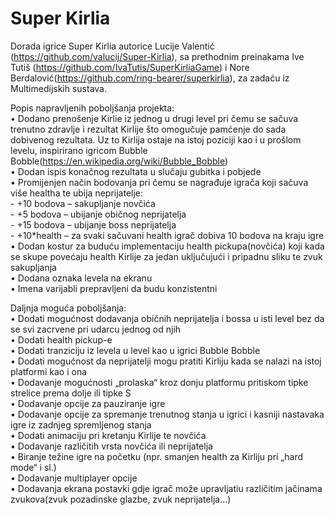 # Super Kirlia
Dorada igrice Super Kirlia autorice Lucije Valentić (https://github.com/valucij/Super-Kirlia), sa prethodnim preinakama Ive Tutiš (https://github.com/IvaTutis/SuperKirliaGame) i Nore Berdalović(https://github.com/ring-bearer/superkirlia), za zadaću iz Multimedijskih sustava.

Popis napravljenih poboljšanja projekta:\
•	Dodano prenošenje Kirlie iz jednog u drugi level pri čemu se sačuva trenutno zdravlje i rezultat Kirlije što omogučuje pamćenje do sada dobivenog rezultata. Uz to Kirlija ostaje na istoj poziciji kao i u prošlom levelu, inspirirano igricom Bubble Bobble(https://en.wikipedia.org/wiki/Bubble_Bobble)\
•	Dodan ispis konačnog rezultata u slučaju gubitka i pobjede\
•	Promijenjen način bodovanja pri čemu se nagrađuje igrača koji sačuva više healtha te ubija neprijatelje:\
            -	+10 bodova – sakupljanje novčića\
            -	+5 bodova – ubijanje običnog neprijatelja\
            -	+15 bodova – ubijanje boss neprijatelja\
            -	+10*health – za svaki sačuvani health igrač dobiva 10 bodova na kraju igre\
•	Dodan kostur za buduću implementaciju health pickupa(novčića) koji kada se skupe povećaju health Kirlije za jedan uključujući i pripadnu sliku te zvuk sakupljanja\
•	Dodana oznaka levela na ekranu\
•	Imena varijabli prepravljeni da budu konzistentni


Daljnja moguća poboljšanja:\
•	Dodati mogućnost dodavanja običnih neprijatelja i bossa u isti level bez da se svi zacrvene pri udarcu jednog od njih\
•	Dodati health pickup-e\
•	Dodati tranziciju iz levela u level kao u igrici Bubble Bobble\
•	Dodati mogućnost da neprijatelji mogu pratiti Kirliju kada se nalazi na istoj platformi kao i ona\
•	Dodavanje mogućnosti „prolaska“ kroz donju platformu pritiskom tipke strelice prema dolje ili tipke S\
•	Dodavanje opcije za pauziranje igre\
•	Dodavanje opcije za spremanje trenutnog stanja u igrici i kasniji nastavaka igre iz zadnjeg spremljenog stanja\
•	Dodati animaciju pri kretanju Kirlije te novčića\
•	Dodavanje različitih vrsta novčića ili neprijatelja\
•	Biranje težine igre na početku (npr. smanjen health za Kirliju pri „hard mode“ i sl.)\
•	Dodavanje multiplayer opcije\
•	Dodavanja ekrana postavki gdje igrač može upravljatiu različitim jačinama zvukova(zvuk pozadinske glazbe, zvuk neprijatelja...)

